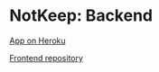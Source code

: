 # NotKeep: Backend

[App on Heroku](https://nameless-brushlands-77063.herokuapp.com/)

[Frontend repository](https://github.com/scrof90/notkeep-frontend)
